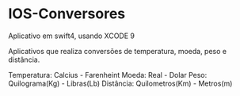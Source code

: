# IOS-Conversores

Aplicativo em swift4, usando XCODE 9

Aplicativos que realiza conversões de temperatura, moeda, peso e distância.

Temperatura: Calcius - Farenheint
Moeda: Real - Dolar
Peso: Quilograma(Kg) - Libras(Lb)
Distância: Quilometros(Km) - Metros(m)
